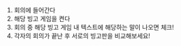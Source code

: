 1. 회의에 들어간다
2. 해당 빙고 게임을 켠다
3. 회의 중 해당 빙고 게임 내 텍스트에 해당하는 말이 나오면 체크!
4. 각자의 회의가 끝난 후 서로의 빙고판을 비교해보세요!
